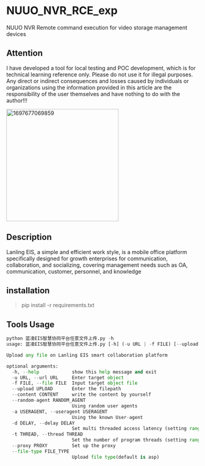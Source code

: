 # NUUO_NVR_RCE_exp
NUUO NVR Remote command execution for video storage management devices

## Attention
I have developed a tool for local testing and POC development, which is for technical learning reference only. Please do not use it for illegal purposes. Any direct or indirect consequences and losses caused by individuals or organizations using the information provided in this article are the responsibility of the user themselves and have nothing to do with the author!!!

<img width="294" alt="1697677069859" src="https://github.com/thedarknessdied/NUUO_NVR_RCE_exp/assets/56123966/d2a11d08-153d-4cf1-b154-689f123c53ec">


## Description
Lanling EIS, a simple and efficient work style, is a mobile office platform specifically designed for growth enterprises for communication, collaboration, and socializing, covering management needs such as OA, communication, customer, personnel, and knowledge

## installation
> pip install -r requirements.txt

## Tools Usage
```python
python 蓝凌EIS智慧协同平台任意文件上传.py -h
usage: 蓝凌EIS智慧协同平台任意文件上传.py [-h] (-u URL | -f FILE) [--upload UPLOAD | --content CONTENT] [--random-agent RANDOM_AGENT | -a USERAGENT] [-d DELAY] [-t THREAD] [--proxy PROXY] --file-type FILE_TYPE

Upload any file on Lanling EIS smart collaboration platform

optional arguments:
  -h, --help            show this help message and exit
  -u URL, --url URL     Enter target object
  -f FILE, --file FILE  Input target object file
  --upload UPLOAD       Enter the filepath
  --content CONTENT     write the content by yourself
  --random-agent RANDOM_AGENT
                        Using random user agents
  -a USERAGENT, --useragent USERAGENT
                        Using the known User-agent
  -d DELAY, --delay DELAY
                        Set multi threaded access latency (setting range from 0 to 5)
  -t THREAD, --thread THREAD
                        Set the number of program threads (setting range from 1 to 50)
  --proxy PROXY         Set up the proxy
  --file-type FILE_TYPE
                        Upload file type(default is asp)
```
